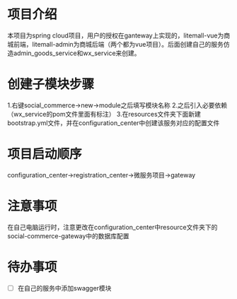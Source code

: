 # 项目介绍
本项目为spring cloud项目，用户的授权在ganteway上实现的，litemall-vue为商城前端，litemall-admin为商城后端（两个都为vue项目）。后面创建自己的服务仿造admin_goods_service和wx_service来创建。
# 创建子模块步骤
1.右键social_commerce->new->module之后填写模块名称
2.之后引入必要依赖（wx_service的pom文件里面有标注）
3.在resources文件夹下面新建bootstrap.yml文件，并在configuration_center中创建该服务对应的配置文件
# 项目启动顺序
configuration_center->registration_center->微服务项目->gateway
# 注意事项
在自己电脑运行时，注意更改在configuration_center中resource文件夹下的social-commerce-gateway中的数据库配置

# 待办事项
-[ ] 在自己的服务中添加swagger模块

